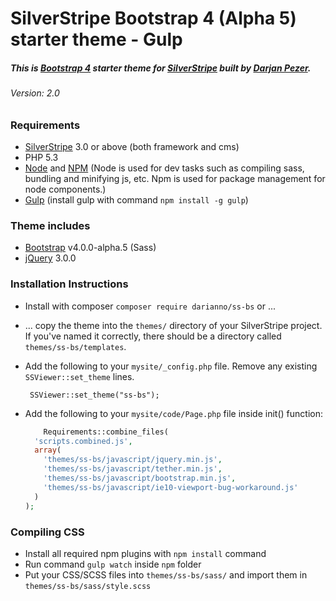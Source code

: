 # SilverStripe Bootstrap 4 (Alpha 5) starter theme - Gulp

##### This is [Bootstrap 4](https://v4-alpha.getbootstrap.com/) starter theme for [SilverStripe](http://silverstripe.org/) built by [Darjan Pezer](mailto:darjan@pezer.eu).
###### Version: 2.0

### Requirements
* [SilverStripe](http://silverstripe.org/) 3.0 or above (both framework and cms)
* PHP 5.3
* [Node](https://nodejs.org/en/) and [NPM](https://www.npmjs.com/package/plugin) (Node is used for dev tasks such as compiling sass, bundling and minifying js, etc. Npm is used for package management for node components.)
* [Gulp](http://gulpjs.com/) (install gulp with command `npm install -g gulp`)

### Theme includes
* [Bootstrap](https://v4-alpha.getbootstrap.com/) v4.0.0-alpha.5 (Sass)
* [jQuery](https://jquery.com/) 3.0.0

### Installation Instructions

 * Install with composer `composer require darianno/ss-bs` or ...

 * ... copy the theme into the `themes/` directory of your SilverStripe project.  If you've named it correctly, there should be a directory called `themes/ss-bs/templates`.

 * Add the following to your `mysite/_config.php` file.  Remove any existing `SSViewer::set_theme` lines.

		SSViewer::set_theme("ss-bs");

* Add the following to your `mysite/code/Page.php` file inside init() function:

    ```php
		Requirements::combine_files(
      'scripts.combined.js',
      array(
        'themes/ss-bs/javascript/jquery.min.js',
        'themes/ss-bs/javascript/tether.min.js',
        'themes/ss-bs/javascript/bootstrap.min.js',
        'themes/ss-bs/javascript/ie10-viewport-bug-workaround.js'
      )
    );
    ```

### Compiling CSS

* Install all required npm plugins with `npm install` command
* Run command `gulp watch` inside `npm` folder
* Put your CSS/SCSS files into `themes/ss-bs/sass/` and import them in `themes/ss-bs/sass/style.scss`
